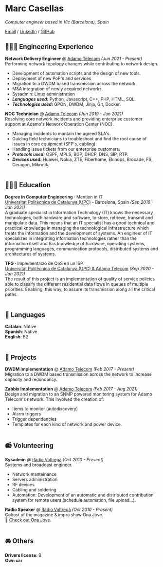 # Marc Casellas

_Computer engineer based in Vic (Barcelona), Spain_ <br>

[Email](mailto:marccasellasmuns@gmail.com) / [LinkedIn](https://www.linkedin.com/in/mcasellas98/) / [GitHub](https://github.com/mcasellas/)

## 👨🏻‍💻 Engineering Experience

**Network Delivery Engineer** @ [Adamo Telecom](https://adamo.es) _(Jun 2021 - Present)_ <br>
Performing network topology changes while contributing to network design.
  - Development of automation scripts and the design of new tools. 
  - Deployment of new PoP's and services
  - Migration to a DWDM based transmission across the network.
  - M&A integration of newly acquired networks.
  - Sysadmin: Linux administration
  - **_Languages used:_** Python, Javascript, C++, PHP, HTML, SQL.
  - **_Technologies used:_** GPON, DWDM, Jinja, Git, Docker.

**NOC Technician** @ [Adamo Telecom](https://adamo.es) _(Jun 2019 - Jun 2021)_ <br>
Resolving core network incidents and providing enterprise customer support at Adamo's Network Operation Center (NOC).
  - Managing incidents to mantain the agreed SLA's.
  - Guiding field technicians to troubleshoot and find the root cause of issues in core equipment (SFP's, cabling).
  - Handling issue tickets from our enterprise customers.
  - **_Protocols used:_** OSPF, MPLS, BGP, DHCP, DNS, SIP, RTP.
  - **_Devices used:_** Huawei, Nokia, ZTE, Fiberhome, Ekinops, Brocade, FS, Ceragon, Mikrotik.
<br><br>

## 👨🏻‍🎓 Education

**Degree in Computer Engineering** · Mention in IT<br>
[Universitat Politècnica de Catalunya (UPC)](https://www.upc.edu) - Barcelona, Spain _(Sep 2016 - Jan 2021)_ <br>
A graduate specialist in Information Technology (IT) knows the necessary technologies, both hardware and software, to store, retrieve, transmit and manipulate data. This means that an IT specialist has a good technical and practical knowledge in managing the technological infrastructure which treats the information and the development of systems. An engineer of IT specializes in integrating information technologies rather than the information itself and has knowledge of hardware, operating systems, programming languages, communication protocols, distributed systems and architectures of systems.

**TFG** · Implementació de QoS en un ISP<br> 
[Universitat Politècnica de Catalunya (UPC) & Adamo Telecom](https://upcommons.upc.edu/handle/2117/344879) _(Sep 2020 - Jan 2021)_ <br>
The result of this project is an implementation of quality of service policies able to classify the different residential data flows in queues of multiple priorities. Enabling, this way, to assure its transmission along all the critical paths. 
<br><br>

## 💬 Languages

**Catalan**: Native <br>
**Spanish**: Native <br>
**English**: B2
<br><br>

## 📌 Projects 

**DWDM Implementation** @ [Adamo Telecom](https://www.redi-school.org/) _(Feb 2017 - Present)_<br>
Migration to a DWDM based transmission across the network to increase capacity and redundancy.

**Zabbix Implementation** @ [Adamo Telecom](https://www.redi-school.org/) _(Feb 2017 - Aug 2021)_<br>
Design and migration to an SNMP powered monitoring system for Adamo Telecom's network. This involved the creation of:
  - Items to monitor (autodiscovery)
  - Alarm triggers
  - Trigger dependencies
  - Templates for each kind of network and power device.
<br><br>
  
## 📻 Volunteering

**Sysadmin** @ [Ràdio Voltregà](https://radiovoltrega.com) _(Oct 2010 - Present)_ <br>
Systems and broadcast engineer.
  - Network manteinance
  - Servers administration
  - RF devices 
  - Cabling and soldering
  - Automation: Development of an automatic and distributed contribution system for remote users (schedule automation, file upload...).

**Radio Speaker** @ [Ràdio Voltregà](https://radiovoltrega.com) _(Oct 2010 - Present)_ <br>
Cohost of the magazine & impro show Ona Jove.<br>
🎤 [Check out Ona Jove](https://radiovoltrega.com/programes#Dimarts).
<br><br>

## 🚘 Others

**Drivers license**: B <br>
**Own car**
<br><br>
